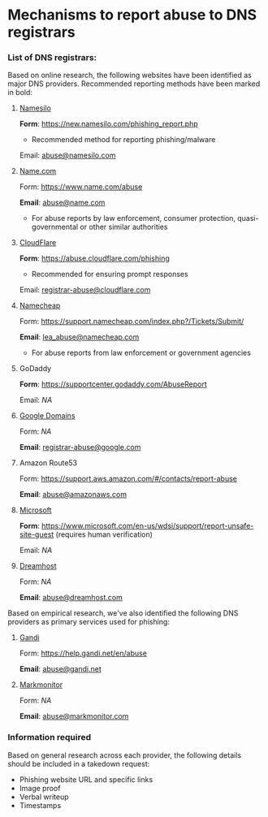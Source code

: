 #  Mechanisms to report abuse to DNS registrars

### List of DNS registrars:

Based on online research, the following websites have been identified as major DNS providers. Recommended reporting methods have been marked in bold:

1. [Namesilo](https://www.namesilo.com/report_abuse.php)

   **Form**: https://new.namesilo.com/phishing_report.php

   - Recommended method for reporting phishing/malware

   Email: abuse@namesilo.com

2. [Name.com](http://name.com)

   Form: https://www.name.com/abuse

   **Email**: abuse@name.com

   - For abuse reports by law enforcement, consumer protection, quasi-governmental or other similar authorities

3. [CloudFlare](https://www.cloudflare.com/trust-hub/reporting-abuse/)

   **Form**: https://abuse.cloudflare.com/phishing

   - Recommended for ensuring prompt responses

   Email: registrar-abuse@cloudflare.com

4. [Namecheap](https://www.namecheap.com/support/knowledgebase/article.aspx/9196/5/how-and-where-can-i-file-abuse-complaints/)

   Form: https://support.namecheap.com/index.php?/Tickets/Submit/

   **Email**: lea_abuse@namecheap.com

   - For abuse reports from law enforcement or government agencies

5. GoDaddy

   **Form**: https://supportcenter.godaddy.com/AbuseReport

   Email: *NA*

6. [Google Domains](https://support.google.com/domains/answer/10093434)

   Form: *NA*

   **Email**: registrar-abuse@google.com

7. Amazon Route53

   Form: https://support.aws.amazon.com/#/contacts/report-abuse

   **Email**: abuse@amazonaws.com

8. [Microsoft](https://msrc.microsoft.com/report/abuse)

   **Form**: https://www.microsoft.com/en-us/wdsi/support/report-unsafe-site-guest (requires human verification)

   Email: *NA*

9. [Dreamhost](https://www.dreamhost.com/legal/abuse/)

   Form: *NA*

   **Email**: abuse@dreamhost.com

Based on empirical research, we've also identified the following  DNS providers as primary services used for phishing:

1. [Gandi](https://www.gandi.net/en)

   Form: https://help.gandi.net/en/abuse

   **Email**: abuse@gandi.net

2. [Markmonitor](https://www.markmonitor.com/legal/abuse-policy)

   Form: *NA*

   **Email**: abuse@markmonitor.com

### Information required

Based on general research across each provider, the following details should be included in a takedown request:

- Phishing website URL and specific links
- Image proof
- Verbal writeup
- Timestamps
